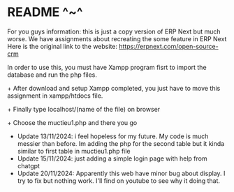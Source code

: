 README ^~^
================================================
For you guys information: this is just a copy version of ERP Next but much worse. We have assignments about recreating the some feature in ERP Next
Here is the original link to the website: https://erpnext.com/open-source-crm

<p>In order to use this, you must have Xampp program fisrt to import the database and run the php files.</p>
<p>+ After download and setup Xampp completed, you just have to move this assignment in xampp/htdocs file.</p>
<p>+ Finally type localhost/(name of the file) on browser</p>
<p>+ Choose the muctieu1.php and there you go</p>

+ Update 13/11/2024:
i feel hopeless for my future. My code is much messier than before. Im adding the php for the second table but it kinda similar to first table in muctieu1.php file
+ Update 15/11/2024:
just adding a simple login page with help from chatgpt
+ Update 20/11/2024:
Apparently this web have minor bug about display. I try to fix but nothing work. I'll find on youtube to see why it doing that.
